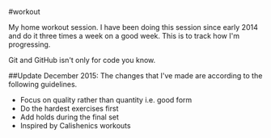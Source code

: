 #workout

My home workout session. I have been doing this session since early 2014 and do it three times a week on a good week. This is to track how I'm progressing.

Git and GitHub isn't only for code you know.

##Update December 2015:
The changes that I've made are according to the following guidelines.
* Focus on quality rather than quantity i.e. good form
* Do the hardest exercises first
* Add holds during the final set
* Inspired by Calishenics workouts
